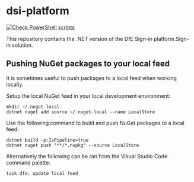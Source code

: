 # dsi-platform

[![Check PowerShell scripts](https://github.com/DFE-Digital/dsi-platform/actions/workflows/powershell-checks.yml/badge.svg)](https://github.com/DFE-Digital/dsi-platform/actions/workflows/powershell-checks.yml)

This repository contains the .NET version of the DfE Sign-in platform.Sign-in solution.

## Pushing NuGet packages to your local feed

It is sometimes useful to push packages to a local feed when working locally.

Setup the local NuGet feed in your local development environment:

```pwsh
mkdir ~/.nuget-local
dotnet nuget add source ~/.nuget-local --name LocalStore
```

Use the following command to build and push NuGet packages to a local feed:

```pwsh
dotnet build -p:IsPipeline=true
dotnet nuget push "**/*.nupkg" --source LocalStore
```

Alternatively the following can be ran from the Visual Studio Code command palette:

```
task dfe: update local feed
```

